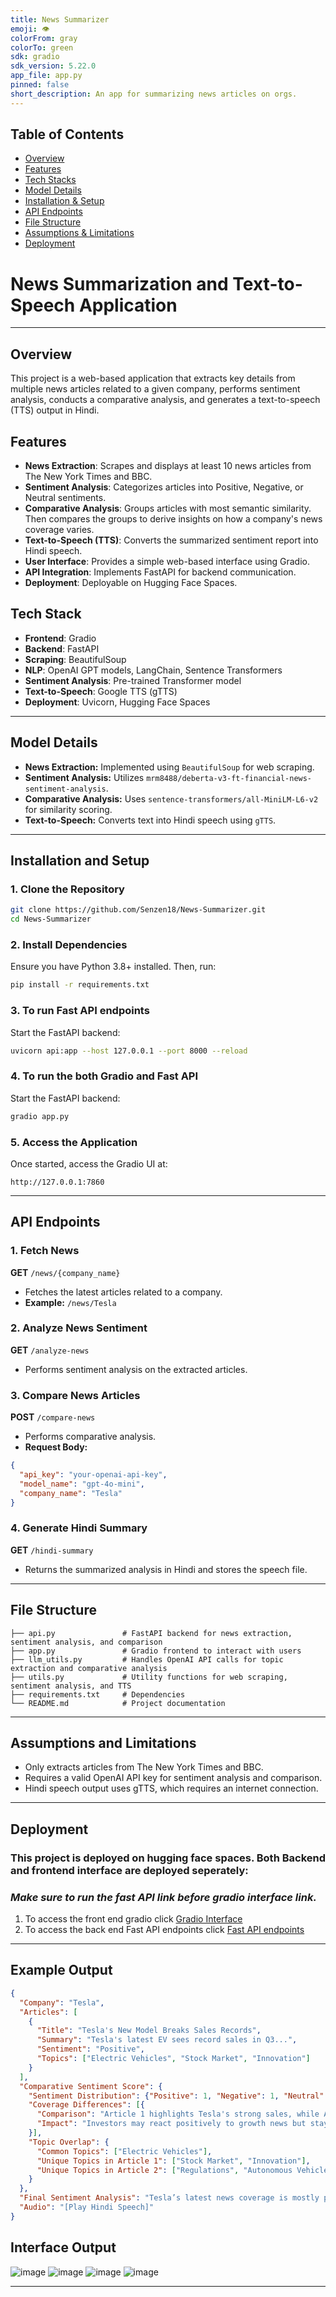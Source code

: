 ```yaml
---
title: News Summarizer
emoji: 👁
colorFrom: gray
colorTo: green
sdk: gradio
sdk_version: 5.22.0
app_file: app.py
pinned: false
short_description: An app for summarizing news articles on orgs.
---
```


## Table of Contents
- [Overview](#overview)
- [Features](#features)
- [Tech Stacks](#tech-stack)
- [Model Details](#model-details)
- [Installation & Setup](#installation-and-setup)
- [API Endpoints](#api-endpoints)
- [File Structure](#file-structure)
- [Assumptions & Limitations](#assumptions-and-limitations)
- [Deployment](#deployment)


# News Summarization and Text-to-Speech Application

---

## Overview
This project is a web-based application that extracts key details from multiple news articles related to a given company, performs sentiment analysis, conducts a comparative analysis, and generates a text-to-speech (TTS) output in Hindi.

## Features
- **News Extraction**: Scrapes and displays at least 10 news articles from The New York Times and BBC.
- **Sentiment Analysis**: Categorizes articles into Positive, Negative, or Neutral sentiments.
- **Comparative Analysis**: Groups articles with most semantic similarity. Then compares the groups to derive insights on how a company's news coverage varies.
- **Text-to-Speech (TTS)**: Converts the summarized sentiment report into Hindi speech.
- **User Interface**: Provides a simple web-based interface using Gradio.
- **API Integration**: Implements FastAPI for backend communication.
- **Deployment**: Deployable on Hugging Face Spaces.

## Tech Stack
- **Frontend**: Gradio
- **Backend**: FastAPI
- **Scraping**: BeautifulSoup
- **NLP**: OpenAI GPT models, LangChain, Sentence Transformers
- **Sentiment Analysis**: Pre-trained Transformer model
- **Text-to-Speech**: Google TTS (gTTS)
- **Deployment**: Uvicorn, Hugging Face Spaces

---

## Model Details
- **News Extraction:** Implemented using `BeautifulSoup` for web scraping.
- **Sentiment Analysis:** Utilizes `mrm8488/deberta-v3-ft-financial-news-sentiment-analysis`.
- **Comparative Analysis:** Uses `sentence-transformers/all-MiniLM-L6-v2` for similarity scoring.
- **Text-to-Speech:** Converts text into Hindi speech using `gTTS`.

---

## Installation and Setup

### 1. Clone the Repository
```bash
git clone https://github.com/Senzen18/News-Summarizer.git
cd News-Summarizer
```

### 2. Install Dependencies
Ensure you have Python 3.8+ installed. Then, run:
```bash
pip install -r requirements.txt
```

### 3. To run Fast API endpoints
Start the FastAPI backend:
```bash
uvicorn api:app --host 127.0.0.1 --port 8000 --reload
```

### 4. To run the both Gradio and Fast API
Start the FastAPI backend:
```bash
gradio app.py
```

### 5. Access the Application
Once started, access the Gradio UI at:
```
http://127.0.0.1:7860
```

---

## API Endpoints

### 1. Fetch News
**GET** `/news/{company_name}`
- Fetches the latest articles related to a company.
- **Example:** `/news/Tesla`

### 2. Analyze News Sentiment
**GET** `/analyze-news`
- Performs sentiment analysis on the extracted articles.

### 3. Compare News Articles
**POST** `/compare-news`
- Performs comparative analysis.
- **Request Body:**
```json
{
  "api_key": "your-openai-api-key",
  "model_name": "gpt-4o-mini",
  "company_name": "Tesla"
}
```

### 4. Generate Hindi Summary 
**GET** `/hindi-summary`
- Returns the summarized analysis in Hindi and stores the speech file.

---

## File Structure
```
├── api.py               # FastAPI backend for news extraction, sentiment analysis, and comparison
├── app.py               # Gradio frontend to interact with users
├── llm_utils.py         # Handles OpenAI API calls for topic extraction and comparative analysis
├── utils.py             # Utility functions for web scraping, sentiment analysis, and TTS
├── requirements.txt     # Dependencies
└── README.md            # Project documentation
```

---

## Assumptions and Limitations
- Only extracts articles from The New York Times and BBC.
- Requires a valid OpenAI API key for sentiment analysis and comparison.
- Hindi speech output uses gTTS, which requires an internet connection.

---

## Deployment
### This project is deployed on hugging face spaces. Both Backend and frontend interface are deployed seperately:
### *Make sure to run the fast API link before gradio interface link.*
1. To access the front end gradio click [Gradio Interface](https://senzen-news-summarizer-interface.hf.space)
2. To access the back end Fast API endpoints click [Fast API endpoints](https://senzen-back-end.hf.space)

---

## Example Output
```json
{
  "Company": "Tesla",
  "Articles": [
    {
      "Title": "Tesla's New Model Breaks Sales Records",
      "Summary": "Tesla's latest EV sees record sales in Q3...",
      "Sentiment": "Positive",
      "Topics": ["Electric Vehicles", "Stock Market", "Innovation"]
    }
  ],
  "Comparative Sentiment Score": {
    "Sentiment Distribution": {"Positive": 1, "Negative": 1, "Neutral": 0},
    "Coverage Differences": [{
      "Comparison": "Article 1 highlights Tesla's strong sales, while Article 2 discusses regulatory issues.",
      "Impact": "Investors may react positively to growth news but stay cautious due to regulatory scrutiny."
    }],
    "Topic Overlap": {
      "Common Topics": ["Electric Vehicles"],
      "Unique Topics in Article 1": ["Stock Market", "Innovation"],
      "Unique Topics in Article 2": ["Regulations", "Autonomous Vehicles"]
    }
  },
  "Final Sentiment Analysis": "Tesla’s latest news coverage is mostly positive. Potential stock growth expected.",
  "Audio": "[Play Hindi Speech]"
}
```
## Interface Output 
![image](https://github.com/user-attachments/assets/b666b345-6abd-43a0-af9a-e5bc2529ee98)
![image](https://github.com/user-attachments/assets/aceb9641-9c3b-4a1f-a7ad-3d870449017d)
![image](https://github.com/user-attachments/assets/6c44130e-9d28-4cf8-8fbb-6724125f1f49)
![image](https://github.com/user-attachments/assets/adc477d5-5220-405f-8eac-4664ef9dae1e)




---




